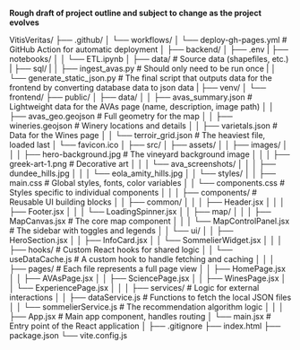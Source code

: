 **Rough draft of project outline and subject to change as the project evolves**

VitisVeritas/
├── .github/
│   └── workflows/
│       └── deploy-gh-pages.yml      # GitHub Action for automatic deployment
│
├── backend/
│   ├── .env
|   ├── notebooks/
│   │   └── ETL.ipynb
│   ├── data/                         # Source data (shapefiles, etc.)
|   ├── sql/
|   │   ├── ingest_avas.py            # Should only need to be run once
|   │   └── generate_static_json.py   # The final script that outputs data for the frontend by converting database data to json data
|   ├── venv/
│
└── frontend/
    ├── public/
    │   ├── data/
    │   │   ├── avas_summary.json      # Lightweight data for the AVAs page (name, description, image path)
    │   │   ├── avas_geo.geojson       # Full geometry for the map
    │   │   ├── wineries.geojson       # Winery locations and details
    │   │   ├── varietals.json         # Data for the Wines page
    │   │   └── terroir_grid.json      # The heaviest file, loaded last
    │   └── favicon.ico
    │
    ├── src/
    │   ├── assets/
    │   │   ├── images/
    │   │   │   ├── hero-background.jpg  # The vineyard background image
    │   │   │   ├── greek-art-1.png      # Decorative art
    │   │   │   └── ava_screenshots/
    │   │   │       ├── dundee_hills.jpg
    │   │   │       └── eola_amity_hills.jpg
    │   │   └── styles/
    │   │       ├── main.css             # Global styles, fonts, color variables
    │   │       └── components.css       # Styles specific to individual components
    │   │
    │   ├── components/                  # Reusable UI building blocks
    │   │   ├── common/
    │   │   │   ├── Header.jsx
    │   │   │   ├── Footer.jsx
    │   │   │   └── LoadingSpinner.jsx
    │   │   ├── map/
    │   │   │   ├── MapCanvas.jsx        # The core map component
    │   │   │   └── MapControlPanel.jsx  # The sidebar with toggles and legends
    │   │   └── ui/
    │   │       ├── HeroSection.jsx
    │   │       ├── InfoCard.jsx
    │   │       └── SommelierWidget.jsx
    │   │
    │   ├── hooks/                       # Custom React hooks for shared logic
    │   │   └── useDataCache.js          # A custom hook to handle fetching and caching
    │   │
    │   ├── pages/                       # Each file represents a full page view
    │   │   ├── HomePage.jsx
    │   │   ├── AVAsPage.jsx
    │   │   ├── SciencePage.jsx
    │   │   ├── WinesPage.jsx
    │   │   └── ExperiencePage.jsx
    │   │
    │   ├── services/                    # Logic for external interactions
    │   │   ├── dataService.js           # Functions to fetch the local JSON files
    │   │   └── sommelierService.js      # The recommendation algorithm logic
    │   │
    │   ├── App.jsx                      # Main app component, handles routing
    │   └── main.jsx                     # Entry point of the React application
    │
    ├── .gitignore
    ├── index.html
    ├── package.json
    └── vite.config.js
